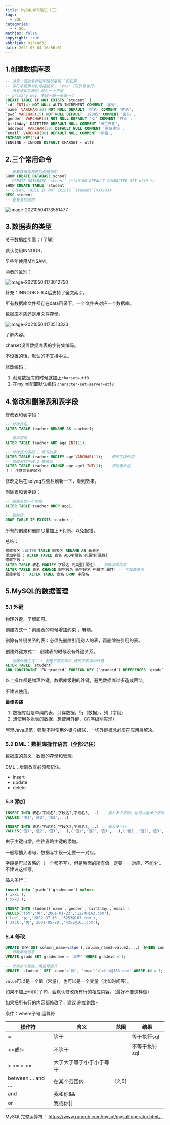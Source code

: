 ```yaml
---
title: MySQL学习笔记（三）
tags:
  - SQL
categories:
  - - SQL
mathjax: false
copyright: true
abbrlink: 913e0d32
date: 2021-05-04 16:56:01
---
```


## 1.创建数据库表

<!--more-->

```sql
-- 注意：表的名称和字段尽量用``包起来
-- 字符串使用单引号括起来！ 'xxx'（双引号也行）
-- 所有语句后面加,最后一个不用
-- primary key，主键一般一张表一个
CREATE TABLE IF NOT EXISTS `student` (
`id` INT(4) NOT NULL AUTO_INCREMENT COMMENT '学号',
`name` VARCHAR(30) NOT NULL DEFAULT '匿名' COMMENT '姓名',
`pwd` VARCHAR(15) NOT NULL DEFAULT '12345' COMMENT '密码',
`gender` VARCHAR(3) NOT NULL DEFAULT '女' COMMENT '性别',
`birthday` DATETIME DEFAULT NULL COMMENT '出生日期',
`address` VARCHAR(30) DEFAULT NULL COMMENT '家庭住址',
`email` VARCHAR(30) DEFAULT NULL COMMENT '邮箱',
PRIMARY KEY(`id`)
)ENGINE = INNODB DEFAULT CHARSET = utf8
```

## 2.三个常用命令

```sql
-- 查看数据库和表的创建语句
SHOW CREATE DATABASE school
-- CREATE DATABASE `school` /*!40100 DEFAULT CHARACTER SET utf8 */
SHOW CREATE TABLE `student`
-- CREATE TABLE IF NOT EXISTS `student`(XXX)XXX
DESC student
-- 查看表的结构
```

![image-20210504173551477](https://gitee.com/grant1499/blog-pic/raw/master/img/202110232136384.png)

## 3.数据表的类型

关于数据库引擎：（了解）

默认使用INNODB，

早些年使用MYISAM。

两者的区别：

![image-20210504173012750](https://gitee.com/grant1499/blog-pic/raw/master/img/202110232136414.png)

补充：INNODB 5.6.4后支持了全文索引。

所有数据库文件都存在data目录下，一个文件夹对应一个数据库。

数据库本质还是用文件存储。

![image-20210504173513323](https://gitee.com/grant1499/blog-pic/raw/master/img/202110232136445.png)

了解内容。

charset设置数据库表的字符集编码。

不设置的话，默认的不支持中文。

修改编码：

1. 创建数据库的时候就加上`charset=utf8`
2. 在my.ini配置默认编码 `character-set-server=utf8`

## 4.修改和删除表和表字段

修改表和表字段：

```sql
-- 修改表名
ALTER TABLE teacher RENAME AS teacher1;

-- 增加字段
ALTER TABLE teacher ADD age INT(11);

-- 修改表的字段 1 修改约束
ALTER TABLE teacher MODIFY age VARCHAR(11); -- 修改字段约束
-- 修改表的字段 2 重命名
ALTER TABLE teacher CHANGE age age1 INT(1); -- 字段重命名
！！ 注意两者的区别
```

修改之后在sqlyog左侧栏刷新一下，看到效果。

删除表和表字段：

```sql
-- 删除表的一个字段
ALTER TABLE teacher DROP age1;

-- 删除表
DROP TABLE IF EXISTS teacher ;
```

所有的创建和删除尽量加上IF判断、以免报错。

总结：

```sql
修改表名 :ALTER TABLE 旧表名 RENAME AS 新表名
添加字段 : ALTER TABLE 表名 ADD字段名 列属性[属性]
修改字段 :
ALTER TABLE 表名 MODIFY 字段名 列类型[属性] -- 修改字段约束
ALTER TABLE 表名 CHANGE 旧字段名 新字段名 列属性[属性] -- 字段重命名
删除字段 :  ALTER TABLE 表名 DROP 字段名
```

## 5.MySQL的数据管理

### 5.1 外键

物理外键、了解即可。

创建方式一：创建表的时候增加约束 ，麻烦。

删除有外键关系的表：必须先删除引用别人的表，再删除被引用的表。

创建外键方式二 : 创建表的时候没有外键关系。

```sql
-- 创建外键方式二 : 创建子表完毕后,修改子表添加外键
ALTER TABLE `student`
ADD CONSTRAINT `FK_gradeid` FOREIGN KEY (`gradeid`) REFERENCES `grade` (`gradeid`);
```

以上操作都是物理外键，数据库级别的外键，避免数据库过多造成困恼。

不建议使用。

**最佳实践**

1. 数据库就是单纯的表，只存数据，行（数据），列（字段）
2. 想使用多张表的数据，想使用外键，（程序级别实现）

阿里Java规范：强制不得使用外键与级联，一切外键概念必须在应用层解决。

### 5.2 DML：数据库操作语言（全部记住）



数据库的意义：数据的存储和管理。

DML：增删改查必须都记住。

- insert
- update
- delete

### 5.3 添加

```sql
INSERT INTO 表名(字段名1,字段名2,字段名3,...) -- 插入多个字段，也可以是单个字段
VALUES('值1','值2','值3',...)

INSERT INTO 表名(字段名1,字段名2,字段名3,...) -- 插入多个行
VALUES('值1','值2','值3',...),('值1','值2','值3',...),('值1','值2','值3',...),(...)
```

由于主键自增，往往省略主键的添加。

一般写插入语句，数据与字段一定要一一对应。

字段是可以省略的（一个都不写），但是后面的所有值一定要一一对应，不能少 。不建议这样写。

插入多行：

```sql
insert into `grade`(`gradename`) values
('xxx1'),
('xxx2');
--
INSERT INTO student(`name`,`gender`,`birthday`,`email`)
VALUES('tom','男','2001-01-23','1224@163.com'),
('Lee','女','2002-07-16','3253@163.com'),
('Jack','男','2001-05-28','4352@163.com');
```

### 5.4 修改

```sql
UPDATE 表名 SET column_name=value [,column_name2=value2,...] [WHERE condition];
-- 修改年级信息
UPDATE grade SET gradename = '高中' WHERE gradeid = 1;

-- 修改多个属性，用逗号隔开
UPDATE `student` SET `name`='陈', `email`='chen@163.com' WHERE id = 1;
```

`value`可以是一个值（常量），也可以是一个变量（比如时间等）。

如果不加上`WHERE`子句，会默认修改所有行的相应内容。（最好不要这样做）

如果把所有行的内容都修改了，建议 删库跑路~

条件：where子句 运算符

| 操作符          | 含义                     | 范围  | 结果          |
| --------------- | ------------------------ | ----- | ------------- |
| =               | 等于                     |       | 等于执行sql   |
| <>或!=          | 不等于                   |       | 不等于执行sql |
| > >= < <=       | 大于大于等于小于小于等于 |       |               |
| between … and … | 在某个范围内             | [2,5] |               |
| and             | 我和你&&                 |       |               |
| or              | 我或你\|\|               |       |               |

MySQL完整运算符： https://www.runoob.com/mysql/mysql-operator.html。